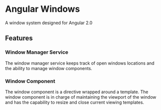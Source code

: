 # Angular Windows
A window system designed for Angular 2.0


## Features
### Window Manager Service
The window manager service keeps track of open windows locations and the ability to manage window components.


### Window Component
The window component is a directive wrapped around a template. The window component is in charge of maintaining the viewport of the window and has the capability to resize and close current viewing templates.


